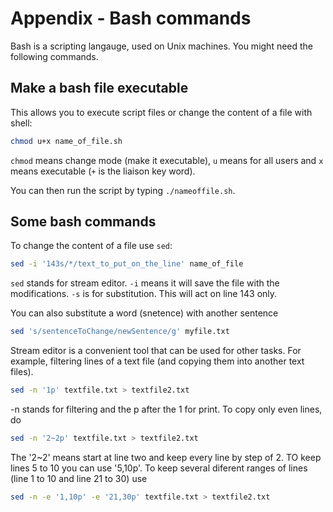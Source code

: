 # Appendix - Bash commands

Bash is a scripting langauge, used on Unix machines. You might need the following commands.

## Make a bash file executable

This allows you to execute script files or change the content of a file with shell:

```bash
chmod u+x name_of_file.sh
```

`chmod` means change mode \(make it executable\), `u` means for all users and `x` means executable \(`+` is the liaison key word\).

You can then run the script by typing `./nameoffile.sh`.

## Some bash commands

To change the content of a file use `sed`:

```bash
sed -i '143s/*/text_to_put_on_the_line' name_of_file
```

`sed` stands for stream editor.  `-i` means it will save the file with the modifications. `-s` is for substitution. This will act on line 143 only.

You can also substitute a word \(snetence\) with another sentence

```bash
sed 's/sentenceToChange/newSentence/g' myfile.txt
```

Stream editor is a convenient tool that can be used for other tasks. For example, filtering lines of a text file \(and copying them into another text files\).

```bash
sed -n '1p' textfile.txt > textfile2.txt
```

-n stands for filtering and the p after the 1 for print. To copy only even lines, do

```bash
sed -n '2~2p' textfile.txt > textfile2.txt
```

The '2~2' means start at line two and keep every line by step of 2. TO keep lines 5 to 10 you can use '5,10p'. To keep several diferent ranges of lines \(line 1 to 10 and line 21 to 30\) use

```bash
sed -n -e '1,10p' -e '21,30p' textfile.txt > textfile2.txt
```



